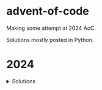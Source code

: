 # advent-of-code

Making some attempt at 2024 AoC.  

Solutions mostly posted in Python.

# 2024
<details>
<summary>Solutions</summary>

| Day | Stars | Solution                       |
|-----|-------|--------------------------------|
| 01  | **    | [code](2024/01/python/main.py) |
| 02  | **    | [code](2024/02/python/main.py) |
| 03  | **    | [code](2024/03/python/main.py) |
| 04  | **    | [code](2024/04/python/main.py) |
</details>
